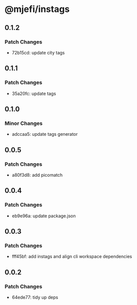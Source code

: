 # @mjefi/instags

## 0.1.2

### Patch Changes

- 72b15cd: update city tags

## 0.1.1

### Patch Changes

- 35a20fc: update tags

## 0.1.0

### Minor Changes

- adccaa5: update tags generator

## 0.0.5

### Patch Changes

- a80f3d8: add picomatch

## 0.0.4

### Patch Changes

- eb9e96a: update package.json

## 0.0.3

### Patch Changes

- fff45bf: add instags and align cli workspace dependencies

## 0.0.2

### Patch Changes

- 64ede77: tidy up deps
